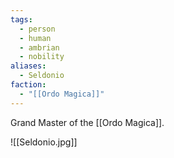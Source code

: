 ```yaml
---
tags:
  - person
  - human
  - ambrian
  - nobility
aliases:
  - Seldonio
faction:
  - "[[Ordo Magica]]"
---
```


Grand Master of the [[Ordo Magica]].

![[Seldonio.jpg]]